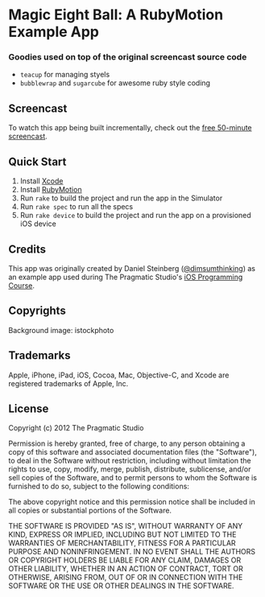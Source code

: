 # Magic Eight Ball: A RubyMotion Example App

### Goodies used on top of the original screencast source code

* `teacup` for managing styels
* `bubblewrap` and `sugarcube` for awesome ruby style coding

## Screencast

To watch this app being built incrementally, check out the
[free 50-minute screencast](http://pragmaticstudio.com/screencasts/rubymotion).

## Quick Start

1. Install [Xcode](http://itunes.apple.com/us/app/xcode/id497799835?mt=12)
2. Install [RubyMotion](http://www.rubymotion.com/)
3. Run `rake` to build the project and run the app in the Simulator
4. Run `rake spec` to run all the specs
5. Run `rake device` to build the project and run the app on a provisioned iOS device

## Credits

This app was originally created by Daniel Steinberg ([@dimsumthinking](http://twitter.com/dimsumthinking)) as an example
app used during The Pragmatic Studio's [iOS Programming Course](http://pragmaticstudio.com/ios).

## Copyrights

Background image: istockphoto

## Trademarks

Apple, iPhone, iPad, iOS, Cocoa, Mac, Objective-C, and Xcode are registered trademarks of Apple, Inc.

## License

Copyright (c) 2012 The Pragmatic Studio

Permission is hereby granted, free of charge, to any person obtaining a copy of this software and associated documentation files (the "Software"), to deal in the Software without restriction, including without limitation the rights to use, copy, modify, merge, publish, distribute, sublicense, and/or sell copies of the Software, and to permit persons to whom the Software is furnished to do so, subject to the following conditions:

The above copyright notice and this permission notice shall be included in all copies or substantial portions of the Software.

THE SOFTWARE IS PROVIDED "AS IS", WITHOUT WARRANTY OF ANY KIND, EXPRESS OR IMPLIED, INCLUDING BUT NOT LIMITED TO THE WARRANTIES OF MERCHANTABILITY, FITNESS FOR A PARTICULAR PURPOSE AND NONINFRINGEMENT. IN NO EVENT SHALL THE AUTHORS OR COPYRIGHT HOLDERS BE LIABLE FOR ANY CLAIM, DAMAGES OR OTHER LIABILITY, WHETHER IN AN ACTION OF CONTRACT, TORT OR OTHERWISE, ARISING FROM, OUT OF OR IN CONNECTION WITH THE SOFTWARE OR THE USE OR OTHER DEALINGS IN THE SOFTWARE.
